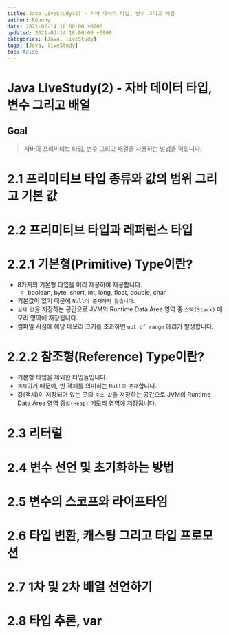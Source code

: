 ```yaml
---
title: Java LiveStudy(2) - 자바 데이터 타입, 변수 그리고 배열
author: RGunny
date: 2021-02-14 18:00:00 +0900
updated: 2021-02-14 18:00:00 +0900
categories: [Java, liveStudy]
tags: [Java, liveStudy]
toc: false
---
```


# Java LiveStudy(2) - 자바 데이터 타입, 변수 그리고 배열

## Goal

> 자바의 프리미티브 타입, 변수 그리고 배열을 사용하는 방법을 익힙니다.

# 2.1 프리미티브 타입 종류와 값의 범위 그리고 기본 값

# 2.2 프리미티브 타입과 레퍼런스 타입

# 2.2.1 기본형(Primitive) Type이란?

- 8가지의 기본형 타입을 미리 제공하여 제공합니다.
  - boolean, byte, short, int, long, float, double, char
- 기본값이 있기 때문에 `Null이 존재하지 않습니다`.
- `실제 값`을 저장하는 공간으로 JVM의 Runtime Data Area 영역 중 `스택(Stack)` 메모리 영역에 저장됩니다.
- 컴파일 시점에 해당 메모리 크기를 초과하면 `out of range` 에러가 발생합니다.

# 2.2.2 참조형(Reference) Type이란?

- 기본형 타입을 제외한 타입들입니다.
- `객체`이기 때문에, 빈 객체를 의미하는 `Null이 존재`합니다.
- 값(객체)이 저장되어 있는 곳의 `주소 값`을 저장하는 공간으로 JVM의 Runtime Data Area 영역 중`힙(Heap)` 메모리 영역에 저장됩니다.

# 2.3 리터럴

# 2.4 변수 선언 및 초기화하는 방법

# 2.5 변수의 스코프와 라이프타임

# 2.6 타입 변환, 캐스팅 그리고 타입 프로모션

# 2.7 1차 및 2차 배열 선언하기

# 2.8 타입 추론, var
